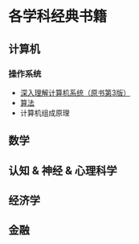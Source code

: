 # 各学科经典书籍

## 计算机
### 操作系统
- [深入理解计算机系统（原书第3版）](https://book.douban.com/subject/26912767/)
- [算法](https://book.douban.com/subject/19952400/)
- 计算机组成原理

## 数学

## 认知 & 神经 & 心理科学

## 经济学

## 金融



